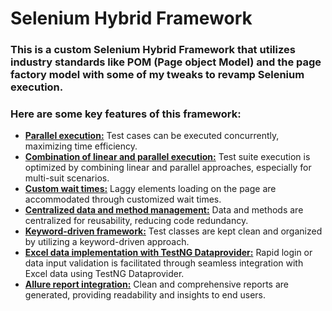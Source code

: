 # Selenium Hybrid Framework

### This is a custom Selenium Hybrid Framework that utilizes industry standards like POM (Page object Model) and the page factory model with some of my tweaks to revamp Selenium execution.
### Here are some key features of this framework:

* **[Parallel execution:]()** Test cases can be executed concurrently, maximizing time efficiency.
* **[Combination of linear and parallel execution:]()** Test suite execution is optimized by combining linear and parallel approaches, especially for multi-suit scenarios.
* **[Custom wait times:]()** Laggy elements loading on the page are accommodated through customized wait times.
* **[Centralized data and method management:]()** Data and methods are centralized for reusability, reducing code redundancy.
* **[Keyword-driven framework:]()** Test classes are kept clean and organized by utilizing a keyword-driven approach.
* **[Excel data implementation with TestNG Dataprovider:]()** Rapid login or data input validation is facilitated through seamless integration with Excel data using TestNG Dataprovider.
* **[Allure report integration:]()** Clean and comprehensive reports are generated, providing readability and insights to end users.

